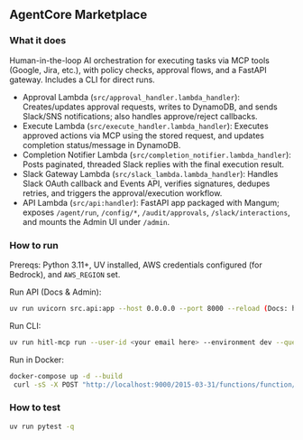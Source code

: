 ## AgentCore Marketplace

### What it does

Human-in-the-loop AI orchestration for executing tasks via MCP tools (Google, Jira, etc.), with policy checks, approval flows, and a FastAPI gateway. Includes a CLI for direct runs.

- Approval Lambda (`src/approval_handler.lambda_handler`): Creates/updates approval requests, writes to DynamoDB, and sends Slack/SNS notifications; also handles approve/reject callbacks.
- Execute Lambda (`src/execute_handler.lambda_handler`): Executes approved actions via MCP using the stored request, and updates completion status/message in DynamoDB.
- Completion Notifier Lambda (`src/completion_notifier.lambda_handler`): Posts paginated, threaded Slack replies with the final execution result.
- Slack Gateway Lambda (`src/slack_lambda.lambda_handler`): Handles Slack OAuth callback and Events API, verifies signatures, dedupes retries, and triggers the approval/execution workflow.
- API Lambda (`src/api:handler`): FastAPI app packaged with Mangum; exposes `/agent/run`, `/config/*`, `/audit/approvals`, `/slack/interactions`, and mounts the Admin UI under `/admin`.

### How to run

Prereqs: Python 3.11+, UV installed, AWS credentials configured (for Bedrock), and `AWS_REGION` set.

Run API (Docs & Admin): 
```bash
uv run uvicorn src.api:app --host 0.0.0.0 --port 8000 --reload (Docs: http://localhost:8000/docs, Admin: http://localhost:8000/admin)
```
Run CLI: 
```bash
uv run hitl-mcp run --user-id <your email here> --environment dev --query "<your query here>"
```
Run in Docker:
```bash
docker-compose up -d --build
 curl -sS -X POST "http://localhost:9000/2015-03-31/functions/function/invocations" -H "Content-Type: application/json" -d '{"request_id":"02d6b735f14fde47d7f0c5896031c238db719793b3f2d0e2b23e0daf5cb63e76"}'
```
### How to test

```bash
uv run pytest -q
```
